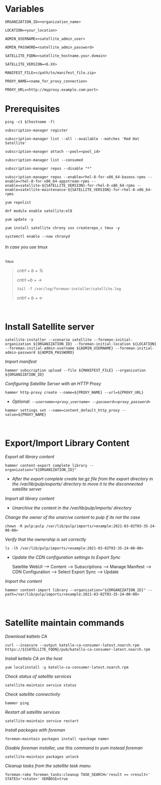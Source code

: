 # Variables

```
ORGANIZATION_ID=<organization_name>
```

```
LOCATION=<your_location>
```

```
ADMIN_USERNAME=<satellite_admin_user>
```

```
ADMIN_PASSWORD=<satellite_admin_password>
```

```
SATELLITE_FQDN=<satellite_hostname.your.domain>
```

```
SATELLITE_VERSION=<6.XX>
```

```
MANIFEST_FILE=</path/to/manifest_file.zip>
```

```
PROXY_NAME=<name_for_proxy_connection>
```

```
PROXY_URL=<http://myproxy.example.com:port>
```




# Prerequisites 

```
ping -c1 $(hostname -f)
```

```
subscription-manager register
```

```
subscription-manager list --all --available --matches 'Red Hat Satellite'
```

```
subscription-manager attach --pool=<pool_id>
```

```
subscription-manager list --consumed
```

```
subscription-manager repos --disable "*"
```

```
subscription-manager repos --enable=rhel-8-for-x86_64-baseos-rpms --enable=rhel-8-for-x86_64-appstream-rpms --enable=satellite-${SATELLITE_VERSION}-for-rhel-8-x86_64-rpms --enable=satellite-maintenance-${SATELLITE_VERSION}-for-rhel-8-x86_64-rpms
```

```
yum repolist
```

```
dnf module enable satellite:el8
```

```
yum update -y
```

```
yum install satellite chrony sos createrepo_c tmux -y 
```

```
systemctl enable --now chronyd
```

###### In case you use tmux

```
tmux
```

> *cntrl + b + %*
> 
> *cntrl +b + ->*
> ```
> tail -f /var/log/foreman-installer/satellite.log
> ```
> *cntrl + b + <-*

&nbsp;

# Install Satellite server 

```
satellite-installer --scenario satellite --foreman-initial-organization ${ORGANIZATION_ID} --foreman-initial-location ${LOCATION} --foreman-initial-admin-username ${ADMIN_USERNAME} --foreman-initial-admin-password ${ADMIN_PASSWORD}
```

*Import manifest*

```
hammer subscription upload --file ${MANIFEST_FILE} --organization ${ORGANIZATION_ID}
```

*Configuring Satellite Server with an HTTP Proxy*

```
hammer http-proxy create --name=${PROXY_NAME} --url=${PROXY_URL}
```

* *Optional: `--username=<proxy_username> --password=<proxy_password>`*

```
hammer settings set --name=content_default_http_proxy --value=${PROXY_NAME}
```

&nbsp;

# Export/Import Library Content

*Export all library content*

```
hammer content-export complete library --organization="${ORGANIZATION_ID}"
```

* *After the export complete create tar.gz file from the export directory in the /var/lib/pulp/exports/ directory to move it to the disconnected satellite server*

*Import all library content*

* *Unarchive the content in the /var/lib/pulp/imports/ directory*
  
*Change the owner of the unarcive content to pulp if its not the case*

```
chown -R pulp:pulp /var/lib/pulp/imports/<example:2021-03-02T03-35-24-00-00>
```

*Verify that the ownership is set correctly*

```
ls -lh /var/lib/pulp/imports/<example:2021-03-02T03-35-24-00-00>
```

* *Update the CDN configuration settings to Export Sync*

    Satellite WebUI --> Content --> Subscriptions --> Manage Manifest --> CDN Configuration --> Select Export Sync -->  Update

*Import the content*

```
hammer content-import library --organization="${ORGANIZATION_ID}" --path=/var/lib/pulp/imports/<example:2021-03-02T03-35-24-00-00>
```

&nbsp;

# Satellite maintain commands

*Download kattelo CA*

```
curl --insecure --output katello-ca-consumer-latest.noarch.rpm https://${SATELLITE_FQDN}/pub/katello-ca-consumer-latest.noarch.rpm
```

*Install kettelo CA on the host*

```
yum localinstall -y katello-ca-consumer-latest.noarch.rpm
```

*Check status of satellite services*

```
satellite-maintain service status
```

*Check satellite connectivity*

```
hammer ping
```

*Restart all satellite services*

```
satellite-maintain service restart
```

*Install packeges with foreman*

```
foreman-maintain packages install <package name>
```

*Disable foreman installer, use this command to yum instead foreman*

```
satellite-maintain packages unlock
```

*Cleanup tasks from the satellite task manu*

```
foreman-rake foreman_tasks:cleanup TASK_SEARCH='result == <result>' STATES='<state>' VERBOSE=true
```

